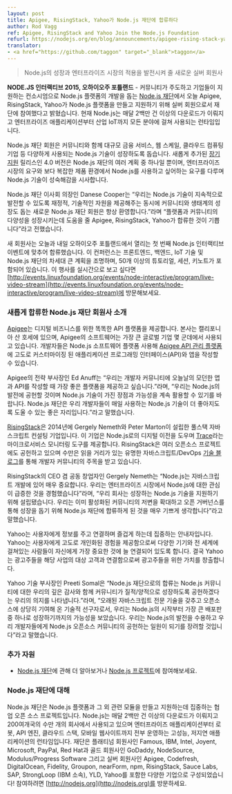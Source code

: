 ```yaml
---
layout: post
title: Apigee, RisingStack, Yahoo가 Node.js 재단에 합류하다
author: Rod Vagg
ref: Apigee, RisingStack and Yahoo Join the Node.js Foundation
refurl: https://nodejs.org/en/blog/announcements/apigee-rising-stack-yahoo/
translator:
- <a href="https://github.com/taggon" target="_blank">taggon</a>
---
```

<!--
> New Silver Members to Advance Node.js Growth and Enterprise Adoption
-->
> Node.js의 성장과 엔터프라이즈 시장의 적용을 발전시켜 줄 새로운 실버 회원사

<!--
**NODE.JS INTERACTIVE 2015, PORTLAND, OR.** — [The Node.js Foundation](https://nodejs.org/en/foundation/), a community-led and industry-backed consortium to advance the development of the Node.js platform, today announced Apigee, RisingStack and Yahoo are joining the Foundation as Silver Members to build and support the Node.js platform. With over 2 million downloads per month, Node.js is the runtime of choice for developers building everything from enterprise applications to Industrial IoT.
-->
**NODE.JS 인터랙티브 2015, 오하이오주 포틀랜드** - 커뮤니티가 주도하고 기업들이 지원하는 컨소시엄으로 Node.js 플랫폼의 개발을 돕는 [Node.js 재단](https://nodejs.org/en/foundation/)에서 오늘 Apigee, RisingStack, Yahoo가 Node.js 플랫폼을 만들고 지원하기 위해 실버 회원으로서 재단에 참여했다고 밝혔습니다.
현재 Node.js는 매달 2백만 건 이상의 다운로드가 이뤄지고 엔터프라이즈 애플리케이션부터 산업 IoT까지 모든 분야에 걸쳐 사용되는 런타임입니다.

<!--
The Node.js Foundation members work together alongside the community to help grow this diverse technology for large financial services, web-scale, cloud computing companies, and more. The newly added [Long-Term Support](https://nodejs.org/en/blog/release/v4.2.0/) release version 4.0 is just one of the many initiatives from the Foundation, which addresses the needs of enterprises that are using Node.js in more complex production environments, and signals the growing maturity of the technology.
-->
Node.js 재단 회원은 커뮤니티와 함께 대규모 금융 서비스, 웹 스케일, 클라우드 컴퓨팅 기업 등 다양하게 사용되는 Node.js 기술이 성장하도록 돕습니다.
새롭게 추가된 [장기 지원](https://nodejs.org/en/blog/release/v4.2.0/) 릴리스인 4.0 버전은 Node.js 재단의 여러 계획 중 하나일 뿐이며, 엔터프라이즈 시장의 요구와 보다 복잡한 제품 환경에서 Node.js를 사용하고 싶어하는 요구를 다루며 Node.js 기술이 성숙해감을 시사합니다.

<!--
“We continue to welcome new Node.js Foundation members that are committed to providing the financial and technical resources needed to ensure the technology continues to evolve, while nurturing the community and ecosystem at the same time,” said Danese Cooper, Chairperson of the Node.js Foundation Board. “We are excited to have Apigee, RisingStack, and Yahoo on board to help grow the diversity of the platform and the community.”
-->
Node.js 재단 이사회 의장인 Danese Cooper는
“우리는 Node.js 기술이 지속적으로 발전할 수 있도록 재정적, 기술적인 자원을 제공해주는 동시에 커뮤니티와 생태계의 성장도 돕는 새로운 Node.js 재단 회원은 항상 환영합니다.”라며
“플랫폼과 커뮤니티의 다양성을 성장시키는데 도움을 줄 Apigee, RisingStack, Yahoo가 합류한 것이 기쁩니다”라고 전했습니다.

<!--
The new members are joining just in time for the inaugural Node.js Interactive event taking place today and tomorrow in Portland, OR. The conference focuses on frontend, backend and IoT technologies, and the next big initiatives for the Node.js Foundation. It includes more than 50 tutorials, sessions and keynotes. To stream the event, go to [http://events.linuxfoundation.org/events/node-interactive/program/live-video-stream](http://events.linuxfoundation.org/events/node-interactive/program/live-video-stream).
-->
새 회원사는 오늘과 내일 오하이오주 포틀랜드에서 열리는 첫 번째 Node.js 인터랙티브 이벤트에 맞추어 합류했습니다.
이 컨퍼런스는 프론트엔드, 백엔드, IoT 기술 및 Node.js 재단의 차세대 큰 계획을 조명하며, 50개 이상의 튜토리얼, 세션, 키노트가 포함되어 있습니다.
이 행사를 실시간으로 보고 싶다면 [http://events.linuxfoundation.org/events/node-interactive/program/live-video-stream](http://events.linuxfoundation.org/events/node-interactive/program/live-video-stream)에 방문해보세요.

<!--
More information about the newest Node.js Foundation members:
-->
### 새롭게 합류한 Node.js 재단 회원사 소개

<!--
[Apigee](https://apigee.com/about/) provides an intelligent API platform for digital businesses. Headquartered in San Jose, California, Apigee’s software supports some of the largest global enterprises. Developers can use the Node.js software platform to build highly customized application programming interfaces (APIs) and apps in the [Apigee API management platform](http://apigee.com/about/products/api-management). The integration of the Node.js technology allows developers to use code to create specialized APIs in Apigee, while utilizing the huge community of JavaScript developers.
-->
[Apigee](https://apigee.com/about/)는 디지털 비즈니스를 위한 똑똑한 API 플랫폼을 제공합니다.
본사는 캘리포니아 산 호세에 있으며, Apigee의 소프트웨어는 가장 큰 글로벌 기업 몇 군데에서 사용되고 있습니다.
개발자들은 Node.js 소프트웨어 플랫폼 사용해 [Apigee API 관리 플랫폼](http://apigee.com/about/products/api-management)에 고도로 커스터마이징 된 애플리케이션 프로그래밍 인터페이스(API)와 앱을 작성할 수 있습니다.

<!--
“We want to provide to the developer community the best platform for building today’s modern apps and APIs,,” said Ed Anuff, executive vice president of strategy at Apigee. “We are committed to the advancement of Node.js and look forward to continuing to utilize the strengths and further possibilities of the technology. The Node.js Foundation provides an excellent place for us to help push this technology to become even better for our developers that use it everyday.”
-->
Apigee의 전략 부사장인 Ed Anuff는
“우리는 개발자 커뮤니티에 오늘날의 모던한 앱과 API를 작성할 때 가장 좋은 플랫폼을 제공하고 싶습니다.”라며,
“우리는 Node.js의 발전에 공헌할 것이며 Node.js 기술이 가진 장점과 가능성을 계속 활용할 수 있기를 바랍니다. Node.js 재단은 우리 개발자들이 매일 사용하는 Node.js 기술이 더 좋아지도록 도울 수 있는 좋은 자리입니다.”라고 말했습니다.

<!--
[RisingStack](https://risingstack.com/) was founded in 2014 by Gergely Nemeth and Peter Marton as a full stack Javascript consulting company. It provides help with digital transitioning to Node.js and offers a microservice monitoring tool called [Trace](http://trace.risingstack.com/). RisingStack also contributes to several open source projects, and engages the developer community via a popular JavaScript/DevOps [engineering blog](https://blog.risingstack.com/), with a tremendous amount of long reads.
-->
[RisingStack](https://risingstack.com/)은 2014년에 Gergely Nemeth와 Peter Marton이 설립한 풀스택 자바스크립트 컨설팅 기업입니다.
이 기업은 Node.js로의 디지털 이전을 도우며 [Trace](http://trace.risingstack.com/)라는 마이크로서비스 모니터링 도구를 제공합니다.
RisingStack은 여러 오픈소스 프로젝트에도 공헌하고 있으며 수만은 읽을 거리가 있는 유명한 자바스크립트/DevOps [기술 블로그](https://blog.risingstack.com/)를 통해 개발자 커뮤니티의 주목을 받고 있습니다.

<!--
“Node.js is extremely important in Javascript development, and we have experienced a rapid rise of interest in the technology from enterprises.” said Gergely Nemeth, CEO and Co-Founder of RisingStack. “Our business was established to support this growing technology, and we are very excited to join the Node.js Foundation to help broaden this already active community and continue its growth through open governance.”
-->
RisingStack의 CEO 겸 공동 창업자인 Gergely Nemeth는
“Node.js는 자바스크립트 개발에 있어 매우 중요합니다.
우리는 엔터프라이즈 시장에서 Node.js에 대한 관심이 급증한 것을 경험했습니다”라며,
“우리 회사는 성장하는 Node.js 기술을 지원하기 위해 설립됐습니다.
우리는 이미 활성화된 커뮤니티의 저변을 확대하고 오픈 거버넌스를 통해 성장을 돕기 위해 Node.js 재단에 합류하게 된 것을 매우 기쁘게 생각합니다”라고 말했습니다.

<!--
Yahoo is a guide focused on informing, connecting and entertaining its users. By creating highly personalized experiences for its users, Yahoo keeps people connected to what matters most to them, across devices and around the world. In turn, Yahoo creates value for advertisers by connecting them with the audiences that build their businesses.
-->
Yahoo는 사용자에게 정보를 주고 연결하며 즐겁게 하는데 집중하는 안내자입니다.
Yahoo는 사용자에게 고도로 개인화된 경험을 제공함으로써 다양한 기기와 전 세계에 걸쳐있는 사람들이 자신에게 가장 중요한 것에 늘 연결되어 있도록 합니다.
결국 Yahoo는 광고주들을 해당 사업의 대상 고객과 연결함으로써 광고주들을 위한 가치를 창출합니다.

<!--
“Joining the Node.js Foundation underscores our deep appreciation for the Node.js community, and our commitment to drive its health and growth,” said Preeti Somal, vice president of engineering, Yahoo. “As a technology pioneer with a deep legacy of Javascript expertise and a strong commitment to open source, we saw the promise of Node.js from the start and have since scaled to become one of the industry’s largest deployments. We embrace Node.js’s evolution and encourage our developers to be contributing citizens of the Open Source community.”
-->
Yahoo 기술 부사장인 Preeti Somal은
“Node.js 재단으로의 합류는 Node.js 커뮤니티에 대한 우리의 깊은 감사와 함께 커뮤니티가 질적/양적으로 성장하도록 공헌하겠다는 우리의 의지를 나타냅니다.”라며,
“오래된 자바스크립트 전문 기술을 갖추고 오픈소스에 상당히 기여해 온 기술적 선구자로서, 우리는 Node.js의 시작부터 가장 큰 배포판 중 하나로 성장하기까지의 가능성을 보았습니다.
우리는 Node.js의 발전을 수용하고 우리 개발자들에게 Node.js 오픈소스 커뮤니티의 공헌하는 일원이 되기를 장려할 것입니다”라고 말했습니다.

<!--
Additional Resources
* Learn more about the [Node.js Foundation](https://nodejs.org/en/foundation/) and get involved with [the project](https://nodejs.org/en/get-involved/).
-->
### 추가 자원

* [Node.js 재단](https://nodejs.org/en/foundation/)에 관해 더 알아보거나 [Node.js 프로젝트](https://nodejs.org/en/get-involved/)에 참여해보세요.

<!--
About Node.js Foundation
Node.js Foundation is a collaborative open source project dedicated to building and supporting the Node.js platform and other related modules. Node.js is used by tens of thousands of organizations in more than 200 countries and amasses more than 2 million downloads per month. It is the runtime of choice for high-performance, low latency applications, powering everything from enterprise applications, robots, API engines, cloud stacks and mobile websites. The Foundation is made up of a diverse group of companies including Platinum members Famous, IBM, Intel, Joyent, Microsoft, PayPal and Red Hat. Gold members include GoDaddy, NodeSource and Modulus/Progress Software, and Silver members include Apigee, Codefresh, DigitalOcean, Fidelity, Groupon, nearForm, npm, RisingStack, Sauce Labs, SAP, StrongLoop (an IBM company), YLD!, and Yahoo. Get involved here: [http://nodejs.org](https://nodejs.org/en/).
-->
### Node.js 재단에 대해

Node.js 재단은 Node.js 플랫폼과 그 외 관련 모듈을 만들고 지원하는데 집중하는 협업 오픈 소스 프로젝트입니다.
Node.js는 매달 2백만 건 이상의 다운로드가 이뤄지고 200여개국의 수만 개의 회사에서 사용되고 있으며 엔터프라이즈 애플리케이션부터 로봇, API 엔진, 클라우드 스택, 모바일 웹사이트까지 전부 운영하는 고성능, 저지연 애플리케이션의 런타임입니다.
재단은 플래티넘 회원사인 Famous, IBM, Intel, Joyent, Microsoft, PayPal, Red Hat과 골드 회원사인 GoDaddy, NodeSource, Modulus/Progress Software 그리고 실버 회원사인 Apigee, Codefresh, DigitalOcean, Fidelity, Groupon, nearForm, npm, RisingStack, Sauce Labs, SAP, StrongLoop (IBM 소속), YLD, Yahoo를 포함한 다양한 기업으로 구성되었습니다!
참여하려면 [http://nodejs.org](http://nodejs.org)를 방문하세요.
